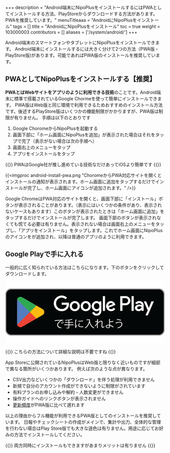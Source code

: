 +++
description = "Android端末にNipoPlusをインストールするにはPWAとしてインストールする方法、PlayStoreからダウンロードする方法があります。PWAを推奨しています。"
menuTitleaaa = "AndroidにNipoPlusをインストール"
tags = []
title = "AndroidにNipoPlusをインストール"
toc = true
weight = 103000003
contributors = []
aliases = ['/system/android/']
+++


Android端末のスマートフォンやタブレットにNipoPlusをインストールできます。
Android端末にインストールするには大きく分けて2つの方法（PWA版・ PlayStore版)があります。可能であればPWA版のインストールを推奨しています。

## PWAとしてNipoPlusをインストールする【推奨】

**PWAとはWebサイトをアプリのように利用できる技術**のことです。Android端末に標準で搭載されているGoogle Chormeを使って簡単にインストールできます。
PWA版はWeb版と同じ環境で利用できるためおすすめのインストール方法です。後述するPlayStore版はいくつかの機能制限がかかりますが、PWA版は制限が有りません。
手順は以下のとおりです

1. Google ChoromeからNipoPlusを起動する
1. 画面下部に「ホーム画面にNipoPlusを追加」が表示された場合はそれをタップで完了（表示がない場合は次の手順へ）
1. 画面右上のメニューをタップ
1. アプリをインストールをタップ

{{<alice pos="right" icon="phone">}}
PWAはGoogle社が推し進めている技術なだけあってiOSより簡単です
{{</alice>}}

{{<imgproc android-install-pwa.png "ChoromeからPWA対応サイトを開くとインストールの通知が表示されます。ホーム画面に追加をタップするだけでインストールが完了し、ホーム画面にアイコンが追加されます。" />}}

Google ChromeはPWA対応のサイトを開くと、画面下部に「インストール」ボタンが表示されることがあります。（表示にはいくつかの条件があり、表示されないケースもあります）このボタンが表示されたときは「ホーム画面に追加」をタップするだけでインストールが完了します。
画面下部のボタンが表示されなくても慌てる必要は有りません。表示されない場合は画面右上のメニューをタップし、「アプリをインストール」をタップします。これでホーム画面にNipoPlusのアイコンをが追加され、以降は普通のアプリのように利用できます。

## Google Playで手に入れる

一般的に広く知られている方法はこちらになります。下のボタンをクリックしてダウンロードします。

[![google play](google-play-badge.png)](https://play.google.com/store/apps/details?id=jp.sndbox.nipoplus)



{{<alice pos="right" icon="ok">}}
こちらの方法について詳細な説明は不要ですね
{{</alice>}}

App Storeに公開されているNipoPlusはWeb版と限りなく近いものですが細部で異なる箇所がいくつかあります。
例えば次のような点が異なります。

- CSV出力などいくつかの「ダウンロード」を伴う処理が利用できません
- 新規で自分のアカウント作成ができないように制限がされています
- 有料プランのお申し込みや解約・人数変更ができません
- 操作ガイドへのリンクボタンが表示されません
- [更新頻度](/docs/system/release-note/)がPWA版に比べて遅れます

以上の理由からフル機能が利用できるPWA版としてのインストールを推奨しています。
日報やチェックシートの作成がメインで、集計や出力、全体的な管理を行わない場合はPlay Store版でも大きな遜色は有りません。用途に応じてお好みの方法でインストールしてください。

{{<alice pos="right" icon="default">}}
両方同時にインストールもできますがあまりメリットは有りません
{{</alice>}}
